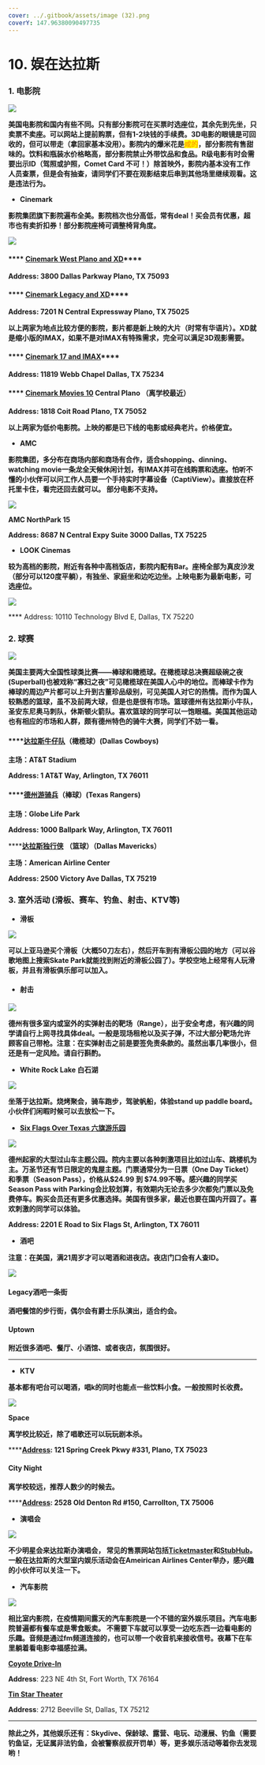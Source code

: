 ```yaml
---
cover: ../.gitbook/assets/image (32).png
coverY: 147.96380090497735
---
```


# 10. 娱在达拉斯

### 1. 电影院

![](<../.gitbook/assets/image (14).png>)

**美国电影院和国内有些不同。只有部分影院可在买票时选座位，其余先到先坐，只卖票不卖座。可以网站上提前购票，但有1-2块钱的手续费。3D电影的眼镜是可回收的，但可以带走（拿回家基本没用）。影院内的爆米花是**<mark style="color:orange;">**咸的**</mark>**，部分影院有售甜味的。饮料和瓶装水价格略高，部分影院禁止外带饮品和食品。R级电影有时会需要出示ID（驾照或护照，Comet Card 不可！）除首映外，影院内基本没有工作人员查票，但是会有抽查，请同学们不要在观影结束后串到其他场里继续观看。这是违法行为。**

* **Cinemark**

**影院集团旗下影院遍布全美。影院档次也分高低，常有deal！买会员有优惠，超市也有卖折扣券！部分影院座椅可调整椅背角度。**

![](<../.gitbook/assets/image (5) (2).png>)

#### &#x20;    ****     [**Cinemark West Plano and XD**](https://www.cinemark.com/theatres/tx-plano/cinemark-west-plano-and-xd?y\_source=1\_MTc0OTI4NzEtNzE1LWxvY2F0aW9uLmdvb2dsZV93ZWJzaXRlX292ZXJyaWRl)****

&#x20;          **Address: 3800 Dallas Parkway Plano, TX 75093**

#### &#x20;**** [    **Cinemark Legacy and XD**](https://www.cinemark.com/theatres/tx-plano/cinemark-legacy-and-xd?y\_source=1\_MTc0OTI5MzgtNzE1LWxvY2F0aW9uLmdvb2dsZV93ZWJzaXRlX292ZXJyaWRl)****

&#x20;          **Address: 7201 N Central Expressway Plano, TX 75025**

**以上两家为地点比较方便的影院，影片都是新上映的大片（时常有华语片）。XD就是缩小版的IMAX，如果不是对IMAX有特殊需求，完全可以满足3D观影需要。**

#### &#x20;    ****     [**Cinemark 17 and IMAX**](https://www.cinemark.com/theatres/tx-dallas/cinemark-17-and-imax?y\_source=1\_MTc0OTI5NzUtNzE1LWxvY2F0aW9uLmdvb2dsZV93ZWJzaXRlX292ZXJyaWRl)****

&#x20;        **Address: 11819 Webb Chapel Dallas, TX 75234**

#### &#x20;    ****     [**Cinemark Movies 10**](https://www.cinemark.com/theatres/tx-plano/cinemark-central-plano?y\_source=1\_MTc0OTMwOTctNzE1LWxvY2F0aW9uLmdvb2dsZV93ZWJzaXRlX292ZXJyaWRl) **Central Plano （离学校最近）**

&#x20;        **Address: 1818 Coit Road Plano, TX 75052**

**以上两家为低价电影院。上映的都是已下线的电影或经典老片。价格便宜。**

* **AMC**

**影院集团，多分布在商场内部和商场有合作，适合shopping、dinning、watching movie一条龙全天候休闲计划，有IMAX并可在线购票和选座。怕听不懂的小伙伴可以问工作人员要一个手持实时字幕设备（CaptiView）。直接放在杯托里卡住，看完还回去就可以。 部分电影不支持。**

![](<../.gitbook/assets/image (12).png>)

&#x20;    **AMC NorthPark 15**

&#x20;        **Address: 8687 N Central Expy Suite 3000 Dallas, TX 75225**

* **LOOK Cinemas**

**较为高档的影院，附近有各种中高档饭店，影院内配有Bar。座椅全部为真皮沙发（部分可以120度平躺），有独坐、家庭坐和边吃边坐。上映电影为最新电影，可选座位。**

![](<../.gitbook/assets/image (13).png>)

&#x20;     ****   Address: 10110 Technology Blvd E, Dallas, TX 75220

### **2. 球赛**

![](<../.gitbook/assets/image (10) (1).png>)

**美国主要两大全国性球类比赛——棒球和橄榄球。在橄榄球总决赛超级碗之夜(Superball)也被戏称“寡妇之夜”可见橄榄球在美国人心中的地位。而棒球卡作为棒球的周边产片都可以上升到古董珍品级别，可见美国人对它的热情。而作为国人较熟悉的篮球，虽不及前两大球，但是也是很有市场。篮球德州有达拉斯小牛队，圣安东尼奥马刺队，休斯顿火箭队。喜欢篮球的同学可以一饱眼福。美国其他运动也有相应的市场和人群，颇有德州特色的骑牛大赛，同学们不妨一看。**

#### ****[**达拉斯牛仔队**](https://www.dallascowboys.com)**（橄榄球）(Dallas Cowboys)**

**主场：AT\&T Stadium**

**Address: 1 AT\&T Way, Arlington, TX 76011**

#### ****[**德州游骑兵**](http://texas.rangers.mlb.com)**（棒球）(Texas Rangers)**

**主场：Globe Life Park**

**Address: 1000 Ballpark Way, Arlington, TX 76011**

****[**达拉斯独行侠**](http://www.mavs.com) **（篮球）（Dallas Mavericks）**

**主场：American Airline Center**

**Address: 2500 Victory Ave Dallas, TX 75219**

### **3. 室外活动 (滑板、赛车、钓鱼、射击、KTV等)**

* **滑板**

![](<../.gitbook/assets/image (16).png>)

**可以上亚马逊买个滑板（大概50刀左右），然后开车到有滑板公园的地方（可以谷歌地图上搜索Skate Park就能找到附近的滑板公园了）。学校空地上经常有人玩滑板，并且有滑板俱乐部可以加入。**

* #### **射击**

![](<../.gitbook/assets/image (25).png>)

**德州有很多室内或室外的实弹射击的靶场（Range），出于安全考虑，有兴趣的同学请自行上网寻找具体deal。一般是现场租枪以及买子弹，不过大部分靶场允许顾客自己带枪。注意：在实弹射击之前是要签免责条款的。虽然出事几率很小，但还是有一定风险。请自行斟酌。**

* **White Rock Lake 白石湖**

![](<../.gitbook/assets/image (23).png>)

**坐落于达拉斯。烧烤聚会，骑车跑步，驾驶帆船，体验stand up paddle board。小伙伴们闲暇时候可以去放松一下。**

* ****[**Six Flags Over Texas 六旗游乐园**](https://www.sixflags.com/overtexas/store/tickets)****

![](<../.gitbook/assets/image (7) (1).png>)

**德州起家的大型过山车主题公园。院内主要以各种刺激项目比如过山车、跳楼机为主。万圣节还有节日限定的鬼屋主题。门票通常分为一日票（One Day Ticket）和季票（Season Pass），价格从$24.99 到 $74.99不等。感兴趣的同学买Season Pass with Parking会比较划算，有效期内无论去多少次都免门票以及免费停车。购买会员还有更多优惠选择。美国有很多家，最近也要在国内开园了。喜欢刺激的同学可以体验。**

**Address: 2201 E Road to Six Flags St, Arlington, TX 76011**

* **酒吧**

**注意：在美国，满21周岁才可以喝酒和进夜店。夜店门口会有人查ID。**

![](<../.gitbook/assets/image (4) (1).png>)

#### **Legacy酒吧一条街**

**酒吧餐馆的步行街，偶尔会有爵士乐队演出，适合约会。**

#### **Uptown**

**附近很多酒吧、餐厅、小酒馆、或者夜店，氛围很好。**

****

* **KTV**

**基本都有吧台可以喝酒，唱k的同时也能点一些饮料小食。一般按照时长收费。**

![](<../.gitbook/assets/image (17).png>)

**Space**

**离学校比较近，除了唱歌还可以玩玩剧本杀。**

****[**Address**](https://www.google.com/search?rlz=1C5CHFA\_enUS878US878\&sxsrf=AOaemvKd1-A7DHdwg2jrsOBg\_0VTKAcTfw:1638510699528\&q=space+karaoke+bar+%26+cafe+address\&ludocid=13124107191727503626\&sa=X\&ved=2ahUKEwjvtNKB-Mb0AhWIlWoFHSE2AT0Q6BN6BAhiEAI)**: 121 Spring Creek Pkwy #331, Plano, TX 75023**

#### City Night

**离学校较远，推荐人数少的时候去。**

****[**Address**](https://www.google.com/search?rlz=1C5CHFA\_enUS878US878\&sxsrf=AOaemvJdX63balBUEiTLPWrZhpLNKGuPwQ:1638510855066\&q=city+night+ktv+address\&ludocid=4699119476195881763\&sa=X\&ved=2ahUKEwjVvefL-Mb0AhW4mWoFHafWBDsQ6BN6BQiHARAC)**: 2528 Old Denton Rd #150, Carrollton, TX 75006**

* **演唱会**

![](<../.gitbook/assets/image (5) (1).png>)

**不少明星会来达拉斯办演唱会， 常见的售票网站包括**[**Ticketmaster**](https://www.ticketmaster.com/?landing=c\&awtrc=true\&c=SEM\_TMBRAND\_ggl\_298560299\_24300724499\_ticketmaster\&GCID=0\&gclid=CjwKCAiAtouOBhA6EiwA2nLKH2dtqwa9nDcaVAibIuflewRURjvmUSaZoXgKmO1VXlDsj1qgQZFuLBoCQjsQAvD\_BwE\&gclsrc=aw.ds)**和**[**StubHub**](https://www.stubhub.com/?gcid=C12289X486\&keyword=34582998686\_kwd-13495796\_c\&creative=262156820299\&kwt=nb\&mt=e\&kw=ticketmaster\&ds\_rl=1253308\&ds\_rl=1280799\&ds\_rl=1253950\&gclid=CjwKCAiAtouOBhA6EiwA2nLKH2FGkqn5MxxQIuCOM\_UW\_2qHACv4Fx1kPj0aFR8JB6olJXSZONFQpxoC70QQAvD\_BwE\&gclsrc=aw.ds)**。 一般在达拉斯的大型室内娱乐活动会在Ameirican Airlines Center举办，感兴趣的小伙伴可以关注一下。**

* **汽车影院**

![](<../.gitbook/assets/image (18).png>)

**相比室内影院，在疫情期间露天的汽车影院是一个不错的室外娱乐项目。汽车电影院普遍都有餐车或是零食贩卖。 不需要下车就可以享受一边吃东西一边看电影的乐趣。音频是通过fm频道连接的，也可以带一个收音机来接收信号。夜幕下在车里躺着看电影幸福感拉满。**

****[**Coyote Drive-In**](https://coyotedrive-in.com/fortworth/)****

**Address**: 223 NE 4th St, Fort Worth, TX 76164

****[**Tin Star Theater**](https://www.google.com/search?tbs=lf:1,lf\_ui:1\&tbm=lcl\&sxsrf=AOaemvJv-0kY-6S33dFeDQn9\_ERW9YxOYA:1640204527384\&q=drive-in+movies+dallas\&rflfq=1\&num=10\&sa=X\&ved=2ahUKEwjDqNqBnvj0AhXfjIkEHd38C1QQjGp6BAgDEFY\&biw=1440\&bih=821\&dpr=2#rlfi=hd:;si:3757084990894702450,l,ChZkcml2ZS1pbiBtb3ZpZXMgZGFsbGFzSN25sKjCr4CACFomEAAQARACGAAYARgCGAMiFmRyaXZlIGluIG1vdmllcyBkYWxsYXOSARZkcml2ZV9pbl9tb3ZpZV90aGVhdGVyqgEXEAEqEyIPZHJpdmUgaW4gbW92aWVzKAA,y,XA7H1Bxc\_dI;mv:\[\[33.0327571,-96.58143799999999],\[32.3431783,-97.87637149999999]])****

**Address**: 2712 Beeville St, Dallas, TX 75212

****

**除此之外，其他娱乐还有：Skydive、保龄球、露营、电玩、动漫展、钓鱼（需要钓鱼证，无证属非法钓鱼，会被警察叔叔开罚单）等，更多娱乐活动等着你去发现哟！**
